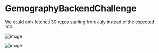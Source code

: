 # GemographyBackendChallenge


We could only fetched 30 repos starting from July instead of the expected 100. 

![image](https://user-images.githubusercontent.com/64496474/127696694-6a491b77-67ae-4908-9966-e6fb9556d362.png)

![image](https://user-images.githubusercontent.com/64496474/127696768-49d918c6-c2c3-409d-b873-08f90f6cc6b5.png)
